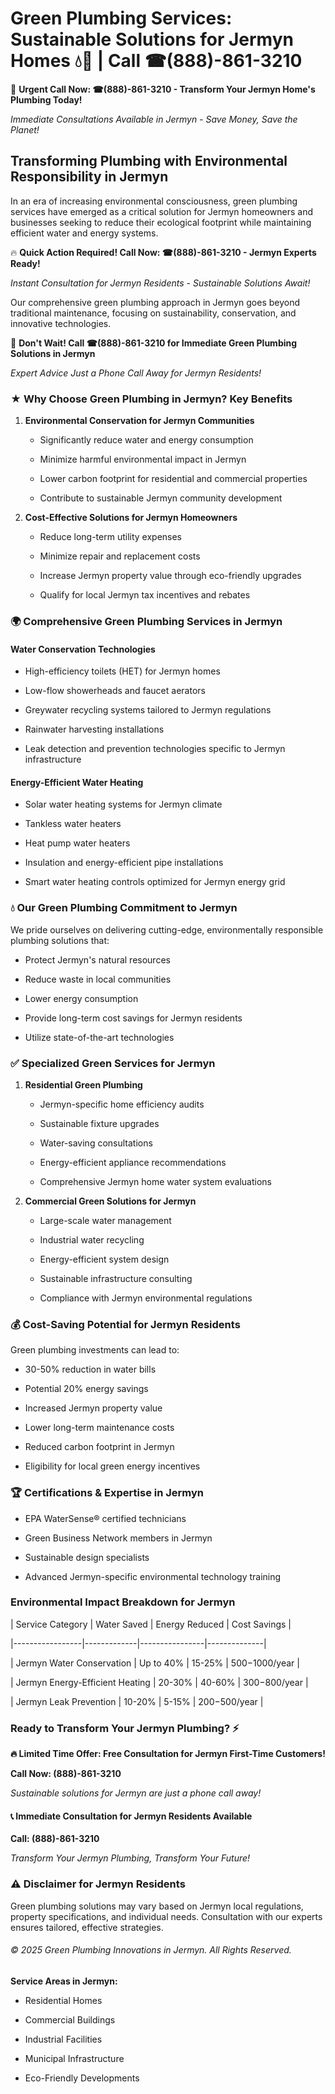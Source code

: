 # Green Plumbing Services: Sustainable Solutions for Jermyn Homes 💧🌿 | Call ☎(888)-861-3210

🚨 **Urgent Call Now: ☎(888)-861-3210 - Transform Your Jermyn Home's Plumbing Today!**
*Immediate Consultations Available in Jermyn - Save Money, Save the Planet!*

## Transforming Plumbing with Environmental Responsibility in Jermyn

In an era of increasing environmental consciousness, green plumbing services have emerged as a critical solution for Jermyn homeowners and businesses seeking to reduce their ecological footprint while maintaining efficient water and energy systems. 

🔥 **Quick Action Required! Call Now: ☎(888)-861-3210 - Jermyn Experts Ready!**
*Instant Consultation for Jermyn Residents - Sustainable Solutions Await!*

Our comprehensive green plumbing approach in Jermyn goes beyond traditional maintenance, focusing on sustainability, conservation, and innovative technologies.

🚨 **Don't Wait! Call ☎(888)-861-3210 for Immediate Green Plumbing Solutions in Jermyn**
*Expert Advice Just a Phone Call Away for Jermyn Residents!*

### ★ Why Choose Green Plumbing in Jermyn? Key Benefits

1. **Environmental Conservation for Jermyn Communities** 
   - Significantly reduce water and energy consumption
   - Minimize harmful environmental impact in Jermyn
   - Lower carbon footprint for residential and commercial properties
   - Contribute to sustainable Jermyn community development

2. **Cost-Effective Solutions for Jermyn Homeowners** 
   - Reduce long-term utility expenses
   - Minimize repair and replacement costs
   - Increase Jermyn property value through eco-friendly upgrades
   - Qualify for local Jermyn tax incentives and rebates

### 🌍 Comprehensive Green Plumbing Services in Jermyn

#### Water Conservation Technologies
- High-efficiency toilets (HET) for Jermyn homes
- Low-flow showerheads and faucet aerators
- Greywater recycling systems tailored to Jermyn regulations
- Rainwater harvesting installations
- Leak detection and prevention technologies specific to Jermyn infrastructure

#### Energy-Efficient Water Heating
- Solar water heating systems for Jermyn climate
- Tankless water heaters
- Heat pump water heaters
- Insulation and energy-efficient pipe installations
- Smart water heating controls optimized for Jermyn energy grid

### 💧 Our Green Plumbing Commitment to Jermyn

We pride ourselves on delivering cutting-edge, environmentally responsible plumbing solutions that:
- Protect Jermyn's natural resources
- Reduce waste in local communities
- Lower energy consumption
- Provide long-term cost savings for Jermyn residents
- Utilize state-of-the-art technologies

### ✅ Specialized Green Services for Jermyn

1. **Residential Green Plumbing**
   - Jermyn-specific home efficiency audits
   - Sustainable fixture upgrades
   - Water-saving consultations
   - Energy-efficient appliance recommendations
   - Comprehensive Jermyn home water system evaluations

2. **Commercial Green Solutions for Jermyn**
   - Large-scale water management
   - Industrial water recycling
   - Energy-efficient system design
   - Sustainable infrastructure consulting
   - Compliance with Jermyn environmental regulations

### 💰 Cost-Saving Potential for Jermyn Residents

Green plumbing investments can lead to:
- 30-50% reduction in water bills
- Potential 20% energy savings
- Increased Jermyn property value
- Lower long-term maintenance costs
- Reduced carbon footprint in Jermyn
- Eligibility for local green energy incentives

### 🏆 Certifications & Expertise in Jermyn

- EPA WaterSense® certified technicians
- Green Business Network members in Jermyn
- Sustainable design specialists
- Advanced Jermyn-specific environmental technology training

### Environmental Impact Breakdown for Jermyn

| Service Category | Water Saved | Energy Reduced | Cost Savings |
|-----------------|-------------|----------------|--------------|
| Jermyn Water Conservation | Up to 40% | 15-25% | $500-$1000/year |
| Jermyn Energy-Efficient Heating | 20-30% | 40-60% | $300-$800/year |
| Jermyn Leak Prevention | 10-20% | 5-15% | $200-$500/year |

### Ready to Transform Your Jermyn Plumbing? ⚡

**🔥 Limited Time Offer: Free Consultation for Jermyn First-Time Customers!**

**Call Now: (888)-861-3210**
*Sustainable solutions for Jermyn are just a phone call away!*

#### 📞 Immediate Consultation for Jermyn Residents Available

**Call: (888)-861-3210**
*Transform Your Jermyn Plumbing, Transform Your Future!*

### ⚠️ Disclaimer for Jermyn Residents

Green plumbing solutions may vary based on Jermyn local regulations, property specifications, and individual needs. Consultation with our experts ensures tailored, effective strategies.

###### © 2025 Green Plumbing Innovations in Jermyn. All Rights Reserved.

**Service Areas in Jermyn:** 
- Residential Homes
- Commercial Buildings
- Industrial Facilities
- Municipal Infrastructure
- Eco-Friendly Developments